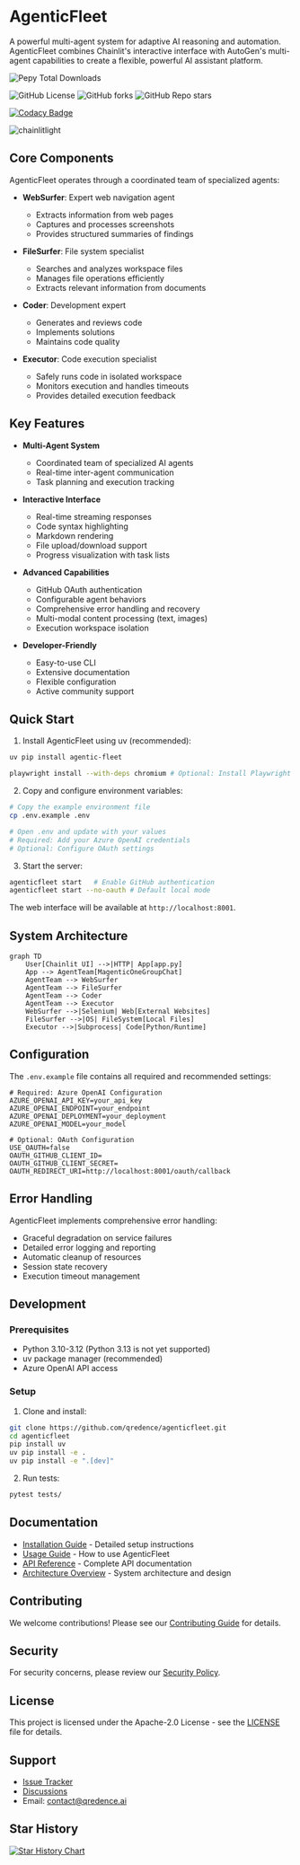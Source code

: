 # AgenticFleet

A powerful multi-agent system for adaptive AI reasoning and automation. AgenticFleet combines Chainlit's interactive interface with AutoGen's multi-agent capabilities to create a flexible, powerful AI assistant platform.

![Pepy Total Downloads](https://img.shields.io/pepy/dt/agentic-fleet?style=for-the-badge&color=blue)

![GitHub License](https://img.shields.io/github/license/qredence/agenticfleet)
![GitHub forks](https://img.shields.io/github/forks/qredence/agenticfleet)
![GitHub Repo stars](https://img.shields.io/github/stars/qredence/agenticfleet)

[![Codacy Badge](https://app.codacy.com/project/badge/Grade/cf5bcfbdbf50493b9b5de381c24dc147)](https://app.codacy.com/gh/Qredence/AgenticFleet/dashboard?utm_source=gh&utm_medium=referral&utm_content=&utm_campaign=Badge_grade)

![chainlitlight](https://github.com/user-attachments/assets/0d070c34-e5a8-40be-94f5-5c8307f1f64c)

## Core Components

AgenticFleet operates through a coordinated team of specialized agents:

- **WebSurfer**: Expert web navigation agent
  - Extracts information from web pages
  - Captures and processes screenshots
  - Provides structured summaries of findings

- **FileSurfer**: File system specialist
  - Searches and analyzes workspace files
  - Manages file operations efficiently
  - Extracts relevant information from documents

- **Coder**: Development expert
  - Generates and reviews code
  - Implements solutions
  - Maintains code quality

- **Executor**: Code execution specialist
  - Safely runs code in isolated workspace
  - Monitors execution and handles timeouts
  - Provides detailed execution feedback

## Key Features

- **Multi-Agent System**
  - Coordinated team of specialized AI agents
  - Real-time inter-agent communication
  - Task planning and execution tracking
  
- **Interactive Interface**
  - Real-time streaming responses
  - Code syntax highlighting
  - Markdown rendering
  - File upload/download support
  - Progress visualization with task lists

- **Advanced Capabilities**
  - GitHub OAuth authentication
  - Configurable agent behaviors
  - Comprehensive error handling and recovery
  - Multi-modal content processing (text, images)
  - Execution workspace isolation
  
- **Developer-Friendly**
  - Easy-to-use CLI
  - Extensive documentation
  - Flexible configuration
  - Active community support

## Quick Start

1. Install AgenticFleet using uv (recommended):

```bash
uv pip install agentic-fleet
```

```bash
playwright install --with-deps chromium # Optional: Install Playwright Chromium dependencies
```

2. Copy and configure environment variables:

```bash
# Copy the example environment file
cp .env.example .env

# Open .env and update with your values
# Required: Add your Azure OpenAI credentials
# Optional: Configure OAuth settings
```

3. Start the server:

```bash
agenticfleet start   # Enable GitHub authentication
agenticfleet start --no-oauth # Default local mode
```

The web interface will be available at `http://localhost:8001`.

## System Architecture

```mermaid
graph TD
    User[Chainlit UI] -->|HTTP| App[app.py]
    App --> AgentTeam[MagenticOneGroupChat]
    AgentTeam --> WebSurfer
    AgentTeam --> FileSurfer
    AgentTeam --> Coder
    AgentTeam --> Executor
    WebSurfer -->|Selenium| Web[External Websites]
    FileSurfer -->|OS| FileSystem[Local Files]
    Executor -->|Subprocess| Code[Python/Runtime]
```

## Configuration

The `.env.example` file contains all required and recommended settings:

```env
# Required: Azure OpenAI Configuration
AZURE_OPENAI_API_KEY=your_api_key
AZURE_OPENAI_ENDPOINT=your_endpoint
AZURE_OPENAI_DEPLOYMENT=your_deployment
AZURE_OPENAI_MODEL=your_model

# Optional: OAuth Configuration
USE_OAUTH=false
OAUTH_GITHUB_CLIENT_ID=
OAUTH_GITHUB_CLIENT_SECRET=
OAUTH_REDIRECT_URI=http://localhost:8001/oauth/callback
```

## Error Handling

AgenticFleet implements comprehensive error handling:

- Graceful degradation on service failures
- Detailed error logging and reporting
- Automatic cleanup of resources
- Session state recovery
- Execution timeout management

## Development

### Prerequisites

- Python 3.10-3.12 (Python 3.13 is not yet supported)
- uv package manager (recommended)
- Azure OpenAI API access

### Setup

1. Clone and install:

```bash
git clone https://github.com/qredence/agenticfleet.git
cd agenticfleet
pip install uv
uv pip install -e .
uv pip install -e ".[dev]"

```

2. Run tests:

```bash
pytest tests/
```

## Documentation

- [Installation Guide](docs/installation.md) - Detailed setup instructions
- [Usage Guide](docs/usage-guide.md) - How to use AgenticFleet
- [API Reference](docs/api-reference.md) - Complete API documentation
- [Architecture Overview](docs/agentic-fleet.md) - System architecture and design

## Contributing

We welcome contributions! Please see our [Contributing Guide](CONTRIBUTING.md) for details.

## Security

For security concerns, please review our [Security Policy](SECURITY.md).

## License

This project is licensed under the Apache-2.0 License - see the [LICENSE](LICENSE) file for details.

## Support

- [Issue Tracker](https://github.com/qredence/agenticfleet/issues)
- [Discussions](https://github.com/qredence/agenticfleet/discussions)
- Email: <contact@qredence.ai>

## Star History

[![Star History Chart](https://api.star-history.com/svg?repos=Qredence/AgenticFleet&type=Date)](https://star-history.com/#Qredence/AgenticFleet&Date)
